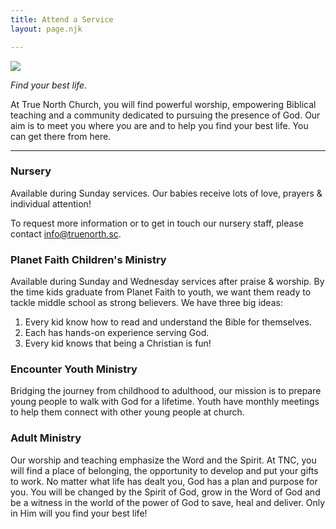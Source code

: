 ```yaml
---
title: Attend a Service
layout: page.njk

---
```

![](https://tnc.sc/content/images/size/w2000/2019/09/nicole-honeywill-dGxOgeXAXm8-unsplash.jpg)

_Find your best life._

At True North Church, you will find powerful worship, empowering Biblical teaching and a community dedicated to pursuing the presence of God. Our aim is to meet you where you are and to help you find your best life. You can get there from here.

---

### Nursery

Available during Sunday services. Our babies receive lots of love, prayers & individual attention!

To request more information or to get in touch our nursery staff, please contact info@truenorth.sc.

### Planet Faith Children's Ministry

Available during Sunday and Wednesday services after praise & worship. By the time kids graduate from Planet Faith to youth, we want them ready to tackle middle school as strong believers. We have three big ideas:

1. Every kid know how to read and understand the Bible for themselves.
2. Each has hands-on experience serving God.
3. Every kid knows that being a Christian is fun!

### Encounter Youth Ministry

Bridging the journey from childhood to adulthood, our mission is to prepare young people to walk with God for a lifetime. Youth have monthly meetings to help them connect with other young people at church.

### Adult Ministry

Our worship and teaching emphasize the Word and the Spirit. At TNC, you will find a place of belonging, the opportunity to develop and put your gifts to work. No matter what life has dealt you, God has a plan and purpose for you. You will be changed by the Spirit of God, grow in the Word of God and be a witness in the world of the power of God to save, heal and deliver. Only in Him will you find your best life!
